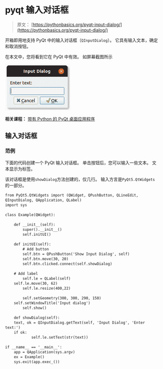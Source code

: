 # pyqt 输入对话框

> 原文： [https://pythonbasics.org/pyqt-input-dialog/](https://pythonbasics.org/pyqt-input-dialog/)

开箱即用地支持 PyQt 中的输入对话框（`QInputDialog`）。 它具有输入文本，确定和取消按钮。

在本文中，您将看到它在 PyQt 中有效。 如屏幕截图所示

![pyqt input dialog](img/d94bc3378d5cbdc5aa8d3a5c32b3dd69.jpg)

**相关课程：**
[带有 Python 的 PyQt 桌面应用程序](https://gum.co/pysqtsamples)

## 输入对话框

### 范例

下面的代码创建一个 PyQt 输入对话框。 单击按钮后，您可以输入一些文本。 文本显示为标签。

该对话框是使用`showDialog`方法创建的，仅几行。 输入方言是`PyQt5.QtWidgets`的一部分。

```
from PyQt5.QtWidgets import (QWidget, QPushButton, QLineEdit, QInputDialog, QApplication, QLabel)
import sys

class Example(QWidget):

    def __init__(self):
        super().__init__()
        self.initUI()

    def initUI(self):
        # Add button                                                                                                     
        self.btn = QPushButton('Show Input Dialog', self)
        self.btn.move(30, 20)
        self.btn.clicked.connect(self.showDialog)

	# Add label                                                                                                      
        self.le = QLabel(self)
	self.le.move(30, 62)
        self.le.resize(400,22)

        self.setGeometry(300, 300, 290, 150)
	self.setWindowTitle('Input dialog')
        self.show()

    def showDialog(self):
	text, ok = QInputDialog.getText(self, 'Input Dialog', 'Enter text:')
	if ok:
            self.le.setText(str(text))

if __name__ == '__main__':
    app = QApplication(sys.argv)
    ex = Example()
    sys.exit(app.exec_())

```